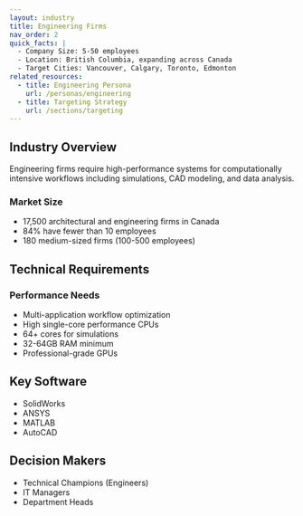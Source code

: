 ```yaml
---
layout: industry
title: Engineering Firms
nav_order: 2
quick_facts: |
  - Company Size: 5-50 employees
  - Location: British Columbia, expanding across Canada
  - Target Cities: Vancouver, Calgary, Toronto, Edmonton
related_resources:
  - title: Engineering Persona
    url: /personas/engineering
  - title: Targeting Strategy
    url: /sections/targeting
---
```


## Industry Overview

Engineering firms require high-performance systems for computationally intensive workflows including simulations, CAD modeling, and data analysis.

### Market Size
- 17,500 architectural and engineering firms in Canada
- 84% have fewer than 10 employees
- 180 medium-sized firms (100-500 employees)

## Technical Requirements

<div class="highlight-box">
  <h3>Performance Needs</h3>
  <ul>
    <li>Multi-application workflow optimization</li>
    <li>High single-core performance CPUs</li>
    <li>64+ cores for simulations</li>
    <li>32-64GB RAM minimum</li>
    <li>Professional-grade GPUs</li>
  </ul>
</div>

## Key Software
- SolidWorks
- ANSYS
- MATLAB
- AutoCAD

## Decision Makers
- Technical Champions (Engineers)
- IT Managers
- Department Heads